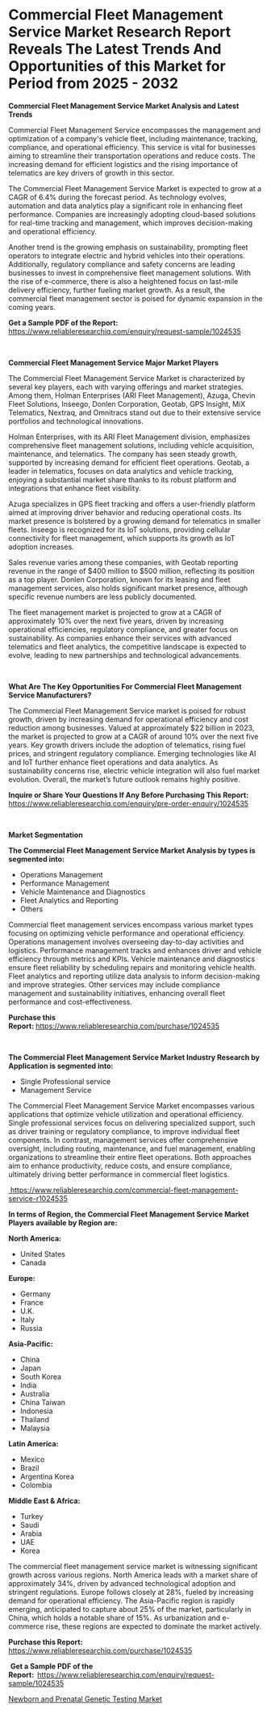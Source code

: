 <p><h1>Commercial Fleet Management Service Market Research Report Reveals The Latest Trends And Opportunities of this Market for Period from 2025 - 2032</h1></p><p><strong>Commercial Fleet Management Service Market Analysis and Latest Trends</strong></p>
<p><p>Commercial Fleet Management Service encompasses the management and optimization of a company's vehicle fleet, including maintenance, tracking, compliance, and operational efficiency. This service is vital for businesses aiming to streamline their transportation operations and reduce costs. The increasing demand for efficient logistics and the rising importance of telematics are key drivers of growth in this sector.</p><p>The Commercial Fleet Management Service Market is expected to grow at a CAGR of 6.4% during the forecast period. As technology evolves, automation and data analytics play a significant role in enhancing fleet performance. Companies are increasingly adopting cloud-based solutions for real-time tracking and management, which improves decision-making and operational efficiency. </p><p>Another trend is the growing emphasis on sustainability, prompting fleet operators to integrate electric and hybrid vehicles into their operations. Additionally, regulatory compliance and safety concerns are leading businesses to invest in comprehensive fleet management solutions. With the rise of e-commerce, there is also a heightened focus on last-mile delivery efficiency, further fueling market growth. As a result, the commercial fleet management sector is poised for dynamic expansion in the coming years.</p></p>
<p><strong>Get a Sample PDF of the Report:&nbsp;</strong> <a href="https://www.reliableresearchiq.com/enquiry/request-sample/1024535?utm_campaign=2783&utm_medium=2&utm_source=Github&utm_content=ia&utm_term=07032025&utm_id=commercial-fleet-management-service">https://www.reliableresearchiq.com/enquiry/request-sample/1024535</a></p>
<p>&nbsp;</p>
<p><strong>Commercial Fleet Management Service Major Market Players</strong></p>
<p><p>The Commercial Fleet Management Service Market is characterized by several key players, each with varying offerings and market strategies. Among them, Holman Enterprises (ARI Fleet Management), Azuga, Chevin Fleet Solutions, Inseego, Donlen Corporation, Geotab, GPS Insight, MiX Telematics, Nextraq, and Omnitracs stand out due to their extensive service portfolios and technological innovations.</p><p>Holman Enterprises, with its ARI Fleet Management division, emphasizes comprehensive fleet management solutions, including vehicle acquisition, maintenance, and telematics. The company has seen steady growth, supported by increasing demand for efficient fleet operations. Geotab, a leader in telematics, focuses on data analytics and vehicle tracking, enjoying a substantial market share thanks to its robust platform and integrations that enhance fleet visibility.</p><p>Azuga specializes in GPS fleet tracking and offers a user-friendly platform aimed at improving driver behavior and reducing operational costs. Its market presence is bolstered by a growing demand for telematics in smaller fleets. Inseego is recognized for its IoT solutions, providing cellular connectivity for fleet management, which supports its growth as IoT adoption increases.</p><p>Sales revenue varies among these companies, with Geotab reporting revenue in the range of $400 million to $500 million, reflecting its position as a top player. Donlen Corporation, known for its leasing and fleet management services, also holds significant market presence, although specific revenue numbers are less publicly documented.</p><p>The fleet management market is projected to grow at a CAGR of approximately 10% over the next five years, driven by increasing operational efficiencies, regulatory compliance, and greater focus on sustainability. As companies enhance their services with advanced telematics and fleet analytics, the competitive landscape is expected to evolve, leading to new partnerships and technological advancements.</p></p>
<p>&nbsp;</p>
<p><strong>What Are The Key Opportunities For Commercial Fleet Management Service Manufacturers?</strong></p>
<p><p>The Commercial Fleet Management Service market is poised for robust growth, driven by increasing demand for operational efficiency and cost reduction among businesses. Valued at approximately $22 billion in 2023, the market is projected to grow at a CAGR of around 10% over the next five years. Key growth drivers include the adoption of telematics, rising fuel prices, and stringent regulatory compliance. Emerging technologies like AI and IoT further enhance fleet operations and data analytics. As sustainability concerns rise, electric vehicle integration will also fuel market evolution. Overall, the market’s future outlook remains highly positive.</p></p>
<p><strong>Inquire or Share Your Questions If Any Before Purchasing This Report:</strong> <a href="https://www.reliableresearchiq.com/enquiry/pre-order-enquiry/1024535?utm_campaign=2783&utm_medium=2&utm_source=Github&utm_content=ia&utm_term=07032025&utm_id=commercial-fleet-management-service">https://www.reliableresearchiq.com/enquiry/pre-order-enquiry/1024535</a></p>
<p>&nbsp;</p>
<p><strong>Market Segmentation</strong></p>
<p><strong>The Commercial Fleet Management Service Market Analysis by types is segmented into:</strong></p>
<p><ul><li>Operations Management</li><li>Performance Management</li><li>Vehicle Maintenance and Diagnostics</li><li>Fleet Analytics and Reporting</li><li>Others</li></ul></p>
<p><p>Commercial fleet management services encompass various market types focusing on optimizing vehicle performance and operational efficiency. Operations management involves overseeing day-to-day activities and logistics. Performance management tracks and enhances driver and vehicle efficiency through metrics and KPIs. Vehicle maintenance and diagnostics ensure fleet reliability by scheduling repairs and monitoring vehicle health. Fleet analytics and reporting utilize data analysis to inform decision-making and improve strategies. Other services may include compliance management and sustainability initiatives, enhancing overall fleet performance and cost-effectiveness.</p></p>
<p><strong>Purchase this Report:&nbsp;</strong><a href="https://www.reliableresearchiq.com/purchase/1024535?utm_campaign=2783&utm_medium=2&utm_source=Github&utm_content=ia&utm_term=07032025&utm_id=commercial-fleet-management-service">https://www.reliableresearchiq.com/purchase/1024535</a></p>
<p>&nbsp;</p>
<p><strong>The Commercial Fleet Management Service Market Industry Research by Application is segmented into:</strong></p>
<p><ul><li>Single Professional service</li><li>Management Service</li></ul></p>
<p><p>The Commercial Fleet Management Service Market encompasses various applications that optimize vehicle utilization and operational efficiency. Single professional services focus on delivering specialized support, such as driver training or regulatory compliance, to improve individual fleet components. In contrast, management services offer comprehensive oversight, including routing, maintenance, and fuel management, enabling organizations to streamline their entire fleet operations. Both approaches aim to enhance productivity, reduce costs, and ensure compliance, ultimately driving better performance in commercial fleet logistics.</p></p>
<p><a href="https://www.reliableresearchiq.com/commercial-fleet-management-service-r1024535?utm_campaign=2783&utm_medium=2&utm_source=Github&utm_content=ia&utm_term=07032025&utm_id=commercial-fleet-management-service">&nbsp;https://www.reliableresearchiq.com/commercial-fleet-management-service-r1024535</a></p>
<p><strong>In terms of Region, the Commercial Fleet Management Service Market Players available by Region are:</strong></p>
<p>
    <p> <strong> North America: </strong>
        <ul>
            <li>United States</li>
            <li>Canada</li>
        </ul>
        </p> 
    <p> <strong> Europe: </strong>
        <ul>
            <li>Germany</li>
            <li>France</li>
            <li>U.K.</li>
            <li>Italy</li>
            <li>Russia</li>
        </ul>
        </p> 
    <p> <strong> Asia-Pacific: </strong>
        <ul>
            <li>China</li>
            <li>Japan</li>
            <li>South Korea</li>
            <li>India</li>
            <li>Australia</li>
            <li>China Taiwan</li>
            <li>Indonesia</li>
            <li>Thailand</li>
            <li>Malaysia</li>
        </ul>
        </p> 
    <p> <strong> Latin America: </strong>
        <ul>
            <li>Mexico</li>
            <li>Brazil</li>
            <li>Argentina Korea</li>
            <li>Colombia</li>
        </ul>
        </p> 
    <p> <strong> Middle East & Africa: </strong>
        <ul>
            <li>Turkey</li>
            <li>Saudi</li>
            <li>Arabia</li>
            <li>UAE</li>
            <li>Korea</li>
        </ul>
    </p>
    </p>
<p><p>The commercial fleet management service market is witnessing significant growth across various regions. North America leads with a market share of approximately 34%, driven by advanced technological adoption and stringent regulations. Europe follows closely at 28%, fueled by increasing demand for operational efficiency. The Asia-Pacific region is rapidly emerging, anticipated to capture about 25% of the market, particularly in China, which holds a notable share of 15%. As urbanization and e-commerce rise, these regions are expected to dominate the market actively.</p></p>
<p><strong>Purchase this Report: </strong><a href="https://www.reliableresearchiq.com/purchase/1024535?utm_campaign=2783&utm_medium=2&utm_source=Github&utm_content=ia&utm_term=07032025&utm_id=commercial-fleet-management-service">https://www.reliableresearchiq.com/purchase/1024535</a></p>
<p>&nbsp;<strong>Get a Sample PDF of the Report:&nbsp;&nbsp;</strong><a href="https://www.reliableresearchiq.com/enquiry/request-sample/1024535?utm_campaign=2783&utm_medium=2&utm_source=Github&utm_content=ia&utm_term=07032025&utm_id=commercial-fleet-management-service">https://www.reliableresearchiq.com/enquiry/request-sample/1024535</a></p>
<p><strong></strong></p>
<p><p><a href="https://github.com/ngozudapshi/Market-Research-Report-List-1/blob/main/newborn-and-prenatal-genetic-testing-market.md?utm_campaign=2783&utm_medium=2&utm_source=Github&utm_content=ia&utm_term=07032025&utm_id=commercial-fleet-management-service">Newborn and Prenatal Genetic Testing Market</a></p></p>